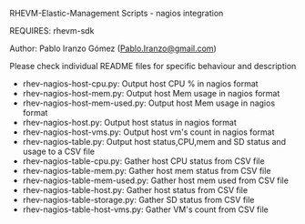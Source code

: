 RHEVM-Elastic-Management Scripts - nagios integration

REQUIRES: rhevm-sdk

Author: Pablo Iranzo Gómez (Pablo.Iranzo@gmail.com)

Please check individual README files for specific behaviour and description

- rhev-nagios-host-cpu.py: 	Output host CPU % in nagios format
- rhev-nagios-host-mem.py: 	Output host Mem usage in nagios format
- rhev-nagios-host-mem-used.py: 	Output host Mem usage in nagios format
- rhev-nagios-host.py:     	Output host status in nagios format
- rhev-nagios-host-vms.py:	Output host vm's count in nagios format
- rhev-nagios-table.py:    	Output host status,CPU,mem and SD status and usage to a CSV file
- rhev-nagios-table-cpu.py:    	Gather host CPU status from CSV file
- rhev-nagios-table-mem.py:    	Gather host mem status from CSV file
- rhev-nagios-table-mem-used.py: 	Gather host mem used from CSV file
- rhev-nagios-table-host.py:    	Gather host status from CSV file
- rhev-nagios-table-storage.py:	Gather SD  status from CSV file
- rhev-nagios-table-host-vms.py:  Gather VM's count from CSV file
